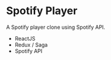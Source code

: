 # Spotify Player

A Spotify player clone using Spotify API.

- ReactJS
- Redux / Saga
- Spotify API
